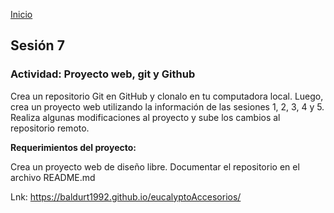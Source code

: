 <!-- No borrar o modificar -->
[Inicio](./index.md)

## Sesión 7 

### Actividad: Proyecto web, git y Github

Crea un repositorio Git en GitHub y clonalo en tu computadora local. Luego, crea un proyecto web utilizando la información de las sesiones 1, 2, 3, 4 y 5. Realiza algunas modificaciones al proyecto y sube los cambios al repositorio remoto.

**Requerimientos del proyecto:**

Crea un proyecto web de diseño libre.
Documentar el repositorio en el archivo README.md


Lnk: https://baldurt1992.github.io/eucalyptoAccesorios/





